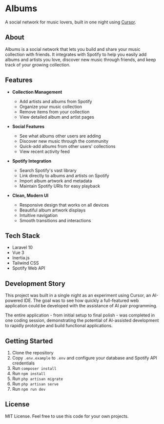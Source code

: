 # Albums

A social network for music lovers, built in one night using [Cursor](https://cursor.com).

## About

Albums is a social network that lets you build and share your music collection with friends. It integrates with Spotify to help you easily add albums and artists you love, discover new music through friends, and keep track of your growing collection.

## Features

- **Collection Management**
  - Add artists and albums from Spotify
  - Organize your music collection
  - Remove items from your collection
  - View detailed album and artist pages

- **Social Features**
  - See what albums other users are adding
  - Discover new music through the community
  - Quick-add albums from other users' collections
  - View recent activity feed

- **Spotify Integration**
  - Search Spotify's vast library
  - Link directly to albums and artists on Spotify
  - Import album artwork and metadata
  - Maintain Spotify URIs for easy playback

- **Clean, Modern UI**
  - Responsive design that works on all devices
  - Beautiful album artwork displays
  - Intuitive navigation
  - Smooth transitions and interactions

## Tech Stack

- Laravel 10
- Vue 3
- Inertia.js
- Tailwind CSS
- Spotify Web API

## Development Story

This project was built in a single night as an experiment using Cursor, an AI-powered IDE. The goal was to see how quickly a full-featured web application could be developed with the assistance of AI pair programming.

The entire application - from initial setup to final polish - was completed in one coding session, demonstrating the potential of AI-assisted development to rapidly prototype and build functional applications.

## Getting Started

1. Clone the repository
2. Copy `.env.example` to `.env` and configure your database and Spotify API credentials
3. Run `composer install`
4. Run `npm install`
5. Run `php artisan migrate`
6. Run `php artisan serve`
7. Run `npm run dev`

## License

MIT License. Feel free to use this code for your own projects.
